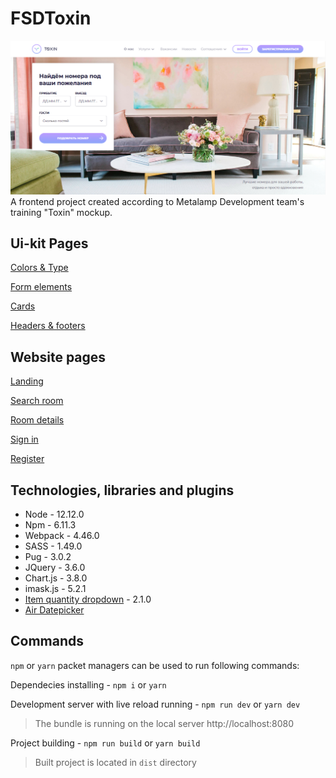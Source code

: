 # FSDToxin

![Toxin hotel website](https://github.com/phmv/FSDToxin/blob/master/src/assets/img/ProjectPreview.png "Toxin hotel website") A frontend project created according to Metalamp Development team's training "Toxin" mockup.

## Ui-kit Pages

[Colors & Type](https://phmv.github.io/FSDToxin/colors-and-type.html)

[Form elements](https://phmv.github.io/FSDToxin/form-elements.html)

[Cards](https://phmv.github.io/FSDToxin/cards.html)

[Headers & footers](https://phmv.github.io/FSDToxin/headers-and-footers.html)

## Website pages

[Landing](https://phmv.github.io/FSDToxin/index.html)

[Search room](https://phmv.github.io/FSDToxin/search-room.html)

[Room details](https://phmv.github.io/FSDToxin/room-details.html)

[Sign in](https://phmv.github.io/FSDToxin/sign-in.html)

[Register](https://phmv.github.io/FSDToxin/registration.html)

## Technologies, libraries and plugins

- Node - 12.12.0
- Npm - 6.11.3
- Webpack - 4.46.0
- SASS - 1.49.0
- Pug - 3.0.2
- JQuery - 3.6.0
- Chart.js - 3.8.0
- imask.js - 5.2.1
- [Item quantity dropdown](https://www.npmjs.com/package/item-quantity-dropdown) - 2.1.0
- [Air Datepicker](http://t1m0n.name/air-datepicker/docs/)

## Commands

`npm` or `yarn` packet managers can be used to run following commands:

Dependecies installing - `npm i` or `yarn`

Development server with live reload running - `npm run dev` or `yarn dev`

> The bundle is running on the local server http://localhost:8080

Project building - `npm run build` or `yarn build`

> Built project is located in `dist` directory
